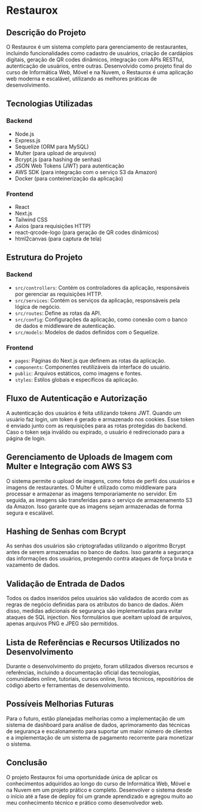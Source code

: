 # Restaurox

## Descrição do Projeto

O Restaurox é um sistema completo para gerenciamento de restaurantes, incluindo funcionalidades como cadastro de usuários, criação de cardápios digitais, geração de QR codes dinâmicos, integração com APIs RESTful, autenticação de usuários, entre outras. Desenvolvido como projeto final do curso de Informática Web, Móvel e na Nuvem, o Restaurox é uma aplicação web moderna e escalável, utilizando as melhores práticas de desenvolvimento.

## Tecnologias Utilizadas

### Backend
- Node.js
- Express.js
- Sequelize (ORM para MySQL)
- Multer (para upload de arquivos)
- Bcrypt.js (para hashing de senhas)
- JSON Web Tokens (JWT) para autenticação
- AWS SDK (para integração com o serviço S3 da Amazon)
- Docker (para conteinerização da aplicação)

### Frontend
- React
- Next.js
- Tailwind CSS
- Axios (para requisições HTTP)
- react-qrcode-logo (para geração de QR codes dinâmicos)
- html2canvas (para captura de tela)

## Estrutura do Projeto


### Backend
- `src/controllers`: Contém os controladores da aplicação, responsáveis por gerenciar as requisições HTTP.
- `src/services`: Contém os serviços da aplicação, responsáveis pela lógica de negócio.
- `src/routes`: Define as rotas da API.
- `src/config`: Configurações da aplicação, como conexão com o banco de dados e middleware de autenticação.
- `src/models`: Modelos de dados definidos com o Sequelize.

### Frontend
- `pages`: Páginas do Next.js que definem as rotas da aplicação.
- `components`: Componentes reutilizáveis da interface do usuário.
- `public`: Arquivos estáticos, como imagens e fontes.
- `styles`: Estilos globais e específicos da aplicação.

## Fluxo de Autenticação e Autorização

A autenticação dos usuários é feita utilizando tokens JWT. Quando um usuário faz login, um token é gerado e armazenado nos cookies. Esse token é enviado junto com as requisições para as rotas protegidas do backend. Caso o token seja inválido ou expirado, o usuário é redirecionado para a página de login.

## Gerenciamento de Uploads de Imagem com Multer e Integração com AWS S3

O sistema permite o upload de imagens, como fotos de perfil dos usuários e imagens de restaurantes. O Multer é utilizado como middleware para processar e armazenar as imagens temporariamente no servidor. Em seguida, as imagens são transferidas para o serviço de armazenamento S3 da Amazon. Isso garante que as imagens sejam armazenadas de forma segura e escalável.

## Hashing de Senhas com Bcrypt

As senhas dos usuários são criptografadas utilizando o algoritmo Bcrypt antes de serem armazenadas no banco de dados. Isso garante a segurança das informações dos usuários, protegendo contra ataques de força bruta e vazamento de dados.

## Validação de Entrada de Dados

Todos os dados inseridos pelos usuários são validados de acordo com as regras de negócio definidas para os atributos do banco de dados. Além disso, medidas adicionais de segurança são implementadas para evitar ataques de SQL injection. Nos formulários que aceitam upload de arquivos, apenas arquivos PNG e JPEG são permitidos.

## Lista de Referências e Recursos Utilizados no Desenvolvimento

Durante o desenvolvimento do projeto, foram utilizados diversos recursos e referências, incluindo a documentação oficial das tecnologias, comunidades online, tutoriais, cursos online, livros técnicos, repositórios de código aberto e ferramentas de desenvolvimento.

## Possíveis Melhorias Futuras

Para o futuro, estão planejadas melhorias como a implementação de um sistema de dashboard para análise de dados, aprimoramento das técnicas de segurança e escalonamento para suportar um maior número de clientes e a implementação de um sistema de pagamento recorrente para monetizar o sistema.

## Conclusão

O projeto Restaurox foi uma oportunidade única de aplicar os conhecimentos adquiridos ao longo do curso de Informática Web, Móvel e na Nuvem em um projeto prático e completo. Desenvolver o sistema desde o início até a fase de deploy foi um grande aprendizado e agregou muito ao meu conhecimento técnico e prático como desenvolvedor web.
